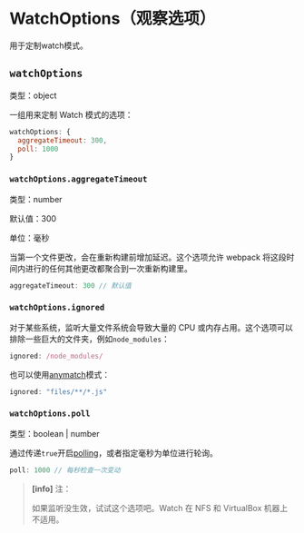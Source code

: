# WatchOptions（观察选项）

用于定制watch模式。

## `watchOptions`

类型：object

一组用来定制 Watch 模式的选项：

```js
watchOptions: {
  aggregateTimeout: 300,
  poll: 1000
}
```

### `watchOptions.aggregateTimeout`

类型：number

默认值：300

单位：毫秒

当第一个文件更改，会在重新构建前增加延迟。这个选项允许 webpack 将这段时间内进行的任何其他更改都聚合到一次重新构建里。

```js
aggregateTimeout: 300 // 默认值
```

### `watchOptions.ignored`

对于某些系统，监听大量文件系统会导致大量的 CPU 或内存占用。这个选项可以排除一些巨大的文件夹，例如`node_modules`：

```js
ignored: /node_modules/
```

也可以使用[anymatch](https://github.com/es128/anymatch)模式：

```js
ignored: "files/**/*.js"
```

### `watchOptions.poll`

类型：boolean \| number

通过传递`true`开启[polling](http://whatis.techtarget.com/definition/polling)，或者指定毫秒为单位进行轮询。

```js
poll: 1000 // 每秒检查一次变动
```

> **\[info\]** 注：
>
> 如果监听没生效，试试这个选项吧。Watch 在 NFS 和 VirtualBox 机器上不适用。





